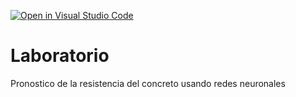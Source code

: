 [![Open in Visual Studio Code](https://classroom.github.com/assets/open-in-vscode-c66648af7eb3fe8bc4f294546bfd86ef473780cde1dea487d3c4ff354943c9ae.svg)](https://classroom.github.com/online_ide?assignment_repo_id=9403783&assignment_repo_type=AssignmentRepo)
# Laboratorio
Pronostico de la resistencia del concreto usando redes neuronales
